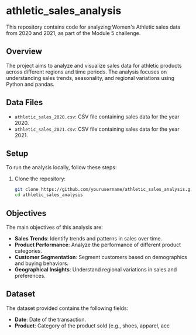 # athletic_sales_analysis 

This repository contains code for analyzing Women's Athletic sales data from 2020 and 2021, as part of the Module 5 challenge.

## Overview

The project aims to analyze and visualize sales data for athletic products across different regions and time periods. The analysis focuses on understanding sales trends, seasonality, and regional variations using Python and pandas.

## Data Files

- `athletic_sales_2020.csv`: CSV file containing sales data for the year 2020.
- `athletic_sales_2021.csv`: CSV file containing sales data for the year 2021.

## Setup

To run the analysis locally, follow these steps:

1. Clone the repository:

   ```bash
   git clone https://github.com/yourusername/athletic_sales_analysis.git
   cd athletic_sales_analysis


## Objectives
The main objectives of this analysis are:
- **Sales Trends**: Identify trends and patterns in sales over time.
- **Product Performance**: Analyze the performance of different product categories.
- **Customer Segmentation**: Segment customers based on demographics and buying behaviors.
- **Geographical Insights**: Understand regional variations in sales and preferences.

## Dataset
The dataset provided contains the following fields:
- **Date**: Date of the transaction.
- **Product**: Category of the product sold (e.g., shoes, apparel, acc
